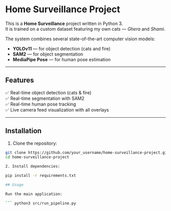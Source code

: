 # Home Surveillance Project

This is a **Home Surveillance** project written in Python 3.  
It is trained on a custom dataset featuring my own cats — *Ghera* and *Shami*.

The system combines several state-of-the-art computer vision models:

- **YOLOv11** — for object detection (cats and fire)
- **SAM2** — for object segmentation
- **MediaPipe Pose** — for human pose estimation

---

## Features

✅ Real-time object detection (cats & fire)  
✅ Real-time segmentation with SAM2  
✅ Real-time human pose tracking  
✅ Live camera feed visualization with all overlays

---

## Installation

1. Clone the repository:

```bash
git clone https://github.com/your_username/home-surveillance-project.git
cd home-surveillance-project

2. Install dependencies:

pip install -r requirements.txt

## Usage

Run the main application:

``` python3 src/run_pipeline.py
